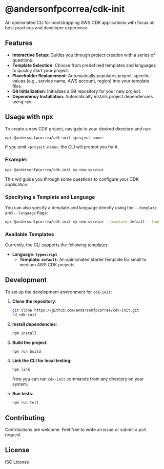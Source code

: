 # @andersonfpcorrea/cdk-init

An opinionated CLI for bootstrapping AWS CDK applications with focus on best practices and developer experience.

## Features

- **Interactive Setup**: Guides you through project creation with a series of questions.
- **Template Selection**: Choose from predefined templates and languages to quickly start your project.
- **Placeholder Replacement**: Automatically populates project-specific values (e.g., service name, AWS account, region) into your template files.
- **Git Initialization**: Initializes a Git repository for your new project.
- **Dependency Installation**: Automatically installs project dependencies using `npm`.

## Usage with npx

To create a new CDK project, navigate to your desired directory and run:

```bash
npx @andersonfpcorrea/cdk-init <project-name>
```

If you omit `<project-name>`, the CLI will prompt you for it.

### Example:

```bash
npx @andersonfpcorrea/cdk-init my-new-service
```

This will guide you through some questions to configure your CDK application.

### Specifying a Template and Language

You can also specify a template and language directly using the `--template` and `--language` flags:

```bash
npx @andersonfpcorrea/cdk-init my-new-service --template default --language typescript
```

### Available Templates

Currently, the CLI supports the following templates:

- **Language: `typescript`**
  - **Template: `default`**: An opinionated starter template for small to medium AWS CDK projects.

## Development

To set up the development environment for `cdk-init`:

1.  **Clone the repository**:
    ```bash
    git clone https://github.com/andersonfpcorrea/cdk-init.git
    cd cdk-init
    ```
2.  **Install dependencies**:
    ```bash
    npm install
    ```
3.  **Build the project**:
    ```bash
    npm run build
    ```
4.  **Link the CLI for local testing**:

    ```bash
    npm link
    ```

    Now you can run `cdk-init` commands from any directory on your system.

5.  **Run tests**:
    ```bash
    npm run test
    ```

## Contributing

Contributions are welcome. Feel free to write an issue or submit a pull request.

## License

ISC License
